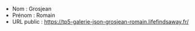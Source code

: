 - Nom : Grosjean
- Prénom : Romain
- URL public : https://tp5-galerie-json-grosjean-romain.lifefindsaway.fr/

